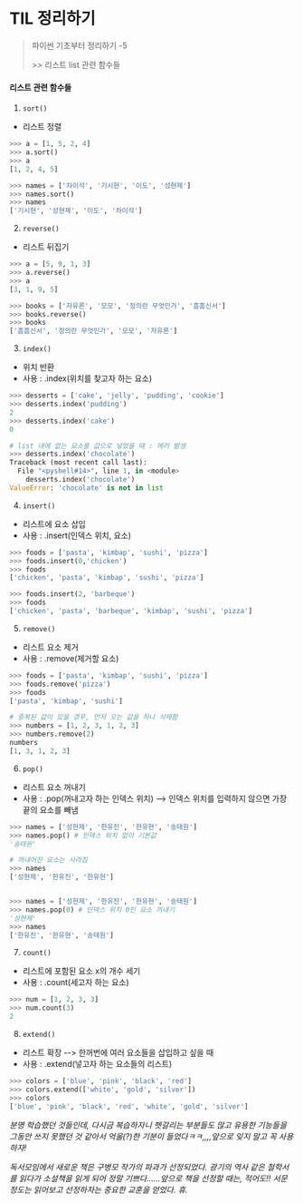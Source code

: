 # TIL 정리하기

> 파이썬 기초부터 정리하기 -5
>
> \>> 리스트 list 관련 함수들
>



#### 리스트 관련 함수들

1. `sort()`

- 리스트 정렬

```python
>>> a = [1, 5, 2, 4]
>>> a.sort()
>>> a
[1, 2, 4, 5]

>>> names = ['차이석', '기시현', '이도', '성현제']
>>> names.sort()
>>> names
['기시현', '성현제', '이도', '차이석']
```



2. `reverse()`

- 리스트 뒤집기

```python
>>> a = [5, 9, 1, 3]
>>> a.reverse()
>>> a
[3, 1, 9, 5]

>>> books = ['자유론', '모모', '정의란 무엇인가', '흠흠신서']
>>> books.reverse()
>>> books
['흠흠신서', '정의란 무엇인가', '모모', '자유론']
```



3. `index()`

- 위치 반환 
- 사용 : .index(위치를 찾고자 하는 요소)

```python
>>> desserts = ['cake', 'jelly', 'pudding', 'cookie']
>>> desserts.index('pudding')
2
>>> desserts.index('cake')
0

# list 내에 없는 요소를 값으로 넣었을 때 : 에러 발생
>>> desserts.index('chocolate')
Traceback (most recent call last):
  File "<pyshell#14>", line 1, in <module>
    desserts.index('chocolate')
ValueError: 'chocolate' is not in list
```



4. `insert()`

- 리스트에 요소 삽입 
- 사용 : .insert(인덱스 위치, 요소)

```python
>>> foods = ['pasta', 'kimbap', 'sushi', 'pizza']
>>> foods.insert(0,'chicken')
>>> foods
['chicken', 'pasta', 'kimbap', 'sushi', 'pizza']

>>> foods.insert(2, 'barbeque')
>>> foods
['chicken', 'pasta', 'barbeque', 'kimbap', 'sushi', 'pizza']
```



5. `remove()`

- 리스트 요소 제거
- 사용 : .remove(제거할 요소)

```python
>>> foods = ['pasta', 'kimbap', 'sushi', 'pizza']
>>> foods.remove('pizza')
>>> foods
['pasta', 'kimbap', 'sushi']

# 중복된 값이 있을 경우, 먼저 오는 값을 하나 삭제함
>>> numbers = [1, 2, 3, 1, 2, 3]
>>> numbers.remove(2)
numbers
[1, 3, 1, 2, 3]
```



6. `pop()`

- 리스트 요소 꺼내기 
- 사용 : .pop(꺼내고자 하는 인덱스 위치) --> 인덱스 위치를 입력하지 않으면 가장 끝의 요소를 빼냄

```python
>>> names = ['성현제', '한유진', '한유현', '송태원']
>>> names.pop() # 인덱스 위치 없이 기본값
'송태원'

# 꺼내어진 요소는 사라짐
>>> names
['성현제', '한유진', '한유현']


>>> names = ['성현제', '한유진', '한유현', '송태원']
>>> names.pop(0) # 인덱스 위치 0인 요소 꺼내기
'성현제'
>>> names
['한유진', '한유현', '송태원']
```



7. `count()`

- 리스트에 포함된 요소 x의 개수 세기
- 사용 : .count(세고자 하는 요소)

```python
>>> num = [1, 2, 3, 3]
>>> num.count(3)
2
```



8. `extend()`

- 리스트 확장 --> 한꺼번에 여러 요소들을 삽입하고 싶을 때
- 사용 :  .extend(넣고자 하는 요소들의 리스트)

```python
>>> colors = ['blue', 'pink', 'black', 'red']
>>> colors.extend(['white', 'gold', 'silver'])
>>> colors
['blue', 'pink', 'black', 'red', 'white', 'gold', 'silver']

```



_분명 학습했던 것들인데, 다시금 복습하자니 헷갈리는 부분들도 많고 유용한 기능들을 그동안 쓰지 못했던 것 같아서 억울(?)한 기분이 들었다ㅋㅋ,,,,앞으로 잊지 말고 꼭 사용하자!_

_독서모임에서 새로운 책은 구병모 작가의 파과가 선정되었다. 광기의 역사 같은 철학서를 읽다가 소설책을 읽게 되어 정말 기쁘다......앞으로 책을 선정할 때는, 적어도!! 서문 정도는 읽어보고 선정하자는 중요한 교훈을 얻었다. 휴._



